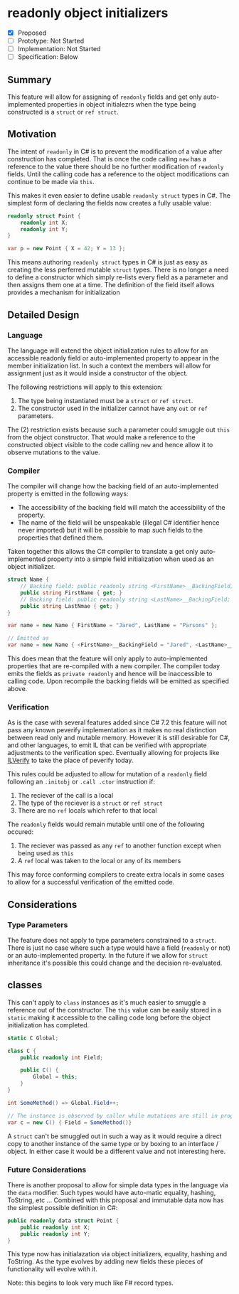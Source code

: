 # readonly object initializers 

* [x] Proposed
* [ ] Prototype: Not Started
* [ ] Implementation: Not Started
* [ ] Specification: Below

## Summary

This feature will allow for assigning of `readonly` fields and get only auto-implemented properties
in object initialezrs when the type being constructed is a `struct` or `ref struct`.

## Motivation

The intent of `readonly` in C# is to prevent the modification of a value after construction has 
completed. That is once the code calling `new` has a reference to the value there should be no 
further modification of `readonly` fields. Until the calling code has a reference to the object
modifications can continue to be made via `this`.

This makes it even easier to define usable `readonly struct` types in C#. The simplest form of
declaring the fields now creates a fully usable value:

``` csharp
readonly struct Point { 
    readonly int X;
    readonly int Y; 
}

var p = new Point { X = 42; Y = 13 };
```

This means authoring `readonly struct` types in C# is just as easy as creating the less
perferred mutable `struct` types. There is no longer a need to define a constructor which simply 
re-lists every field as a parameter and then assigns them one at a time. The definition of the 
field itself allows provides a mechanism for initialization

## Detailed Design 

### Language

The language will extend the object initialization rules to allow for an accessible readonly field 
or auto-implemented property to appear in the member initialization list. In such a context the 
members will allow for assignment just as it would inside a constructor of the object. 

The following restrictions will apply to this extension:

1. The type being instantiated must be a `struct` or `ref struct`. 
2. The constructor used in the initializer cannot have any `out` or `ref` parameters.

The (2) restriction exists because such a parameter could smuggle out `this` from the object 
constructor. That would make a reference to the constructed object visible to the code calling
`new` and hence allow it to observe mutations to the value.

### Compiler 

The compiler will change how the backing field of an auto-implemented property is emitted in the 
following ways:

- The accessibility of the backing field will match the accessibility of the property.
- The name of the field will be unspeakable (illegal C# identifier hence never imported) but it 
will be possible to map such fields to the properties that defined them.

Taken together this allows the C# compiler to translate a get only auto-implemented property into
a simple field initialization when used as an object initializer. 

``` csharp 
struct Name {
    // Backing field: public readonly string <FirstName>__BackingField;
    public string FirstName { get; }
    // Backing field: public readonly string <LastName>__BackingField;
    public string LastNmae { get; }
}

var name = new Name { FirstName = "Jared", LastName = "Parsons" };

// Emitted as 
var name = new Name { <FirstName>__BackingField = "Jared", <LastName>__BackingField = "Parsons" };
```

This does mean that the feature will only apply to auto-implemented properties that are 
re-compiled with a new compiler. The compiler today emits the fields as `private readonly` and 
hence will be inaccessible to calling code. Upon recompile the backing fields will be emitted 
as specified above.

### Verification

As is the case with several features added since C# 7.2 this feature will not pass any known 
peverify implementation as it makes no real distinction between read only and mutable memory. 
However it is still desirable for C#, and other languages, to emit IL that can be verified 
with appropriate adjustments to the verification spec. Eventually allowing for projects like
[ILVerify](https://github.com/dotnet/corert/tree/master/src/ILVerify) to take the place of 
peverify today. 

This rules could be adjusted to allow for mutation of a `readonly` field following an `.initobj` 
or `.call .ctor` instruction if:

1. The reciever of the call is a local 
1. The type of the reciever is a `struct` or `ref struct`
1. There are no `ref` locals which refer to that local

The `readonly` fields would remain mutable until one of the following occured:

1. The reciever was passed as any `ref` to another function except when being used as `this`
1. A `ref` local was taken to the local or any of its members

This may force conforming compilers to create extra locals in some cases to allow for a
successful verification of the emitted code.

## Considerations

### Type Parameters

The feature does not apply to type parameters constrained to a `struct`. There is just no case 
where such a type would have a field (`readonly` or not) or an auto-implemented property. In the
future if we allow for `struct` inheritance it's possible this could change and the decision 
re-evaluated.

## classes

This can't apply to `class` instances as it's much easier to smuggle a reference out of the 
constructor. The `this` value can be easily stored in a `static` making it accessible to the 
calling code long before the object initialization has completed. 

``` csharp
static C Global;

class C { 
    public readonly int Field;

    public C() { 
        Global = this;
    }
}

int SomeMethod() => Global.Field++;

// The instance is observed by caller while mutations are still in progress.
var c = new C() { Field = SomeMethod()}
```

A `struct` can't be smuggled out in such a way as it would require a direct copy to another 
instance of the same type or by boxing to an interface / object. In either case it would be a 
different value and not interesting here.

### Future Considerations

There is another proposal to allow for simple data types in the language via the `data` modifier.
Such types would have auto-matic equality, hashing, ToString, etc ... Combined with this proposal
and immutable data now has the simplest possible definition in C#:

``` csharp
public readonly data struct Point { 
    public readonly int X;
    public readonly int Y;
}
```

This type now has initialazation via object initializers, equality, hashing and ToString. As the 
type evolves by adding new fields these pieces of functionality will evolve with it.

Note: this begins to look very much like F# record types. 